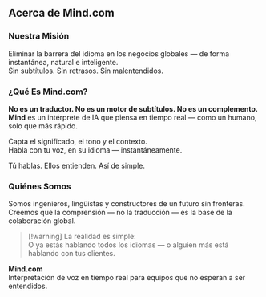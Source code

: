 ## Acerca de Mind.com

### Nuestra Misión

Eliminar la barrera del idioma en los negocios globales — de forma instantánea, natural e inteligente.  
Sin subtítulos. Sin retrasos. Sin malentendidos.

### ¿Qué Es Mind.com?

**No es un traductor. No es un motor de subtítulos. No es un complemento.**  
**Mind** es un intérprete de IA que piensa en tiempo real — como un humano, solo que más rápido.

Capta el significado, el tono y el contexto.  
Habla con tu voz, en su idioma — instantáneamente.

Tú hablas. Ellos entienden. Así de simple.

### Quiénes Somos

Somos ingenieros, lingüistas y constructores de un futuro sin fronteras.  
Creemos que la comprensión — no la traducción — es la base de la colaboración global.

> [!warning] La realidad es simple:  
> O ya estás hablando todos los idiomas — o alguien más está hablando con tus clientes.

**Mind.com**  
Interpretación de voz en tiempo real para equipos que no esperan a ser entendidos.